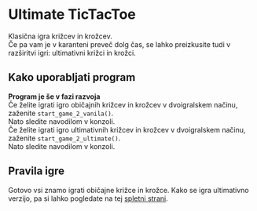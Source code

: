 # Ultimate TicTacToe

Klasična igra križcev in krožcev.  
Če pa vam je v karanteni preveč dolg čas, se lahko preizkusite tudi v razširitvi igri: ultimativni križci in krožci.

## Kako uporabljati program
**Program je še v fazi razvoja**  
Če želite igrati igro običajnih križcev in krožcev v dvoigralskem načinu, zaženite `start_game_2_vanila()`.  
Nato sledite navodilom v konzoli.  
Če želite igrati igro ultimativnih križcev in krožcev v dvoigralskem načinu, zaženite `start_game_2_ultimate()`.  
Nato sledite navodilom v konzoli.  

## Pravila igre
Gotovo vsi znamo igrati običajne križce in krožce. Kako se igra ultimativno verzijo, pa si lahko pogledate na tej [spletni strani](https://en.wikipedia.org/wiki/Ultimate_tic-tac-toe).
